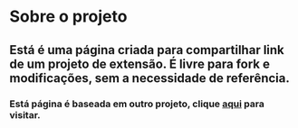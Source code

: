 # Sobre o projeto 

## Está é uma página criada para compartilhar link de um projeto de extensão. É livre para fork e modificações, sem a necessidade de referência.

### Está página é baseada em outro projeto, clique [aqui](https://github.com/AnnWay/LinkFree) para visitar.